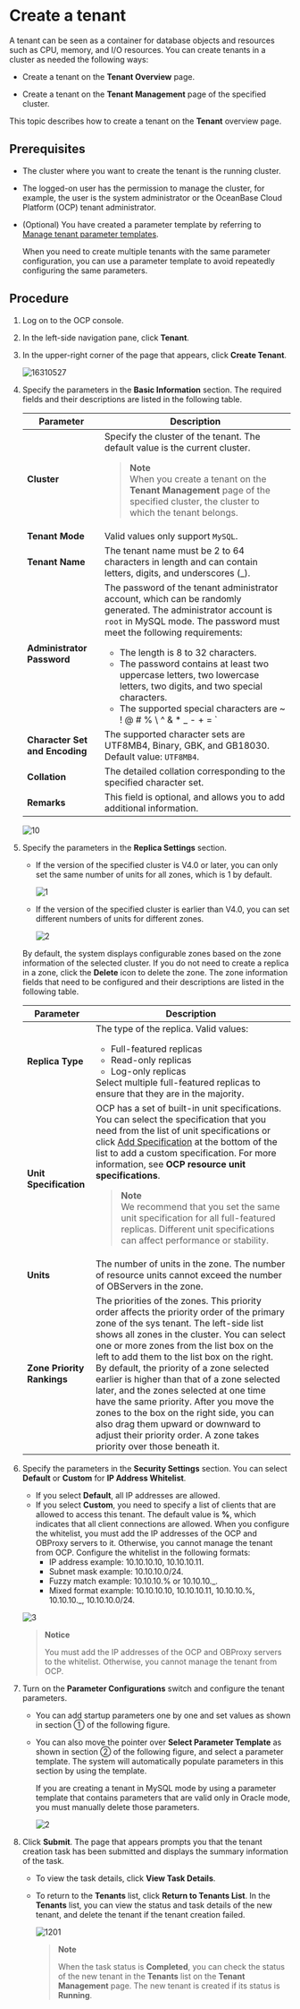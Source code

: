 # Create a tenant

A tenant can be seen as a container for database objects and resources such as CPU, memory, and I/O resources. You can create tenants in a cluster as needed the following ways:

* Create a tenant on the **Tenant Overview** page.

* Create a tenant on the **Tenant Management** page of the specified cluster.

This topic describes how to create a tenant on the **Tenant** overview page.

## Prerequisites

* The cluster where you want to create the tenant is the running cluster.

* The logged-on user has the permission to manage the cluster, for example, the user is the system administrator or the OceanBase Cloud Platform (OCP) tenant administrator.

* (Optional) You have created a parameter template by referring to [Manage tenant parameter templates](../15.tenant-parameter-template-management.md).

   When you need to create multiple tenants with the same parameter configuration, you can use a parameter template to avoid repeatedly configuring the same parameters.

## Procedure

1. Log on to the OCP console.

2. In the left-side navigation pane, click **Tenant**.

3. In the upper-right corner of the page that appears, click **Create Tenant**.

   ![16310527](https://obbusiness-private.oss-cn-shanghai.aliyuncs.com/doc/img/ocp/403-ce/%E6%96%B0%E5%BB%BA%E7%A7%9F%E6%88%B7-1.png)

4. Specify the parameters in the **Basic Information** section. The required fields and their descriptions are listed in the following table.

   | **Parameter** | **Description** |
   |---------------|---|
   | **Cluster** | Specify the cluster of the tenant. The default value is the current cluster. <blockquote>**Note** </br>When you create a tenant on the **Tenant Management** page of the specified cluster, the cluster to which the tenant belongs. </blockquote> |
   | **Tenant Mode** | Valid values only support `MySQL`.  |
   | **Tenant Name** | The tenant name must be 2 to 64 characters in length and can contain letters, digits, and underscores (_).  |
   | **Administrator Password** | The password of the tenant administrator account, which can be randomly generated. The administrator account is `root` in MySQL mode. The password must meet the following requirements:<ul><li>The length is 8 to 32 characters.</li><li>The password contains at least two uppercase letters, two lowercase letters, two digits, and two special characters. </li><li>The supported special characters are ~ ! @ # % \ ^ & * _ - + = ` |
   | **Character Set and Encoding** | The supported character sets are UTF8MB4, Binary, GBK, and GB18030. Default value: `UTF8MB4`. |
   | **Collation** | The detailed collation corresponding to the specified character set.  |
   | **Remarks** | This field is optional, and allows you to add additional information.  |

   ![10](https://obbusiness-private.oss-cn-shanghai.aliyuncs.com/doc/img/ocp/403-ce/%E6%96%B0%E5%BB%BA%E7%A7%9F%E6%88%B7%E5%9F%BA%E7%A1%80%E4%BF%A1%E6%81%AF-1.png)

5. Specify the parameters in the **Replica Settings** section.

   * If the version of the specified cluster is V4.0 or later, you can only set the same number of units for all zones, which is 1 by default.

      ![1](https://obbusiness-private.oss-cn-shanghai.aliyuncs.com/doc/img/ocp/%E5%89%AF%E6%9C%AC%E8%AE%BE%E7%BD%AE.png)

   * If the version of the specified cluster is earlier than V4.0, you can set different numbers of units for different zones.

      ![2](https://obbusiness-private.oss-cn-shanghai.aliyuncs.com/doc/img/ocp/%E5%89%AF%E6%9C%AC%E8%AE%BE%E7%BD%AE-1.png)

   By default, the system displays configurable zones based on the zone information of the selected cluster. If you do not need to create a replica in a zone, click the **Delete** icon to delete the zone. The zone information fields that need to be configured and their descriptions are listed in the following table.

   | **Parameter** | **Description** |
   |----------------|------|
   | **Replica Type** | The type of the replica. Valid values: <ul><li>Full-featured replicas</li><li> Read-only replicas   </li><li> Log-only replicas</li></ul>    Select multiple full-featured replicas to ensure that they are in the majority.  |
   | **Unit Specification** | OCP has a set of built-in unit specifications. You can select the specification that you need from the list of unit specifications or click [Add Specification](../../13.appendix-2/3.ocp-resource-unit-specifications.md) at the bottom of the list to add a custom specification. For more information, see **OCP resource unit specifications**.<blockquote>**Note**</br>We recommend that you set the same unit specification for all full-featured replicas. Different unit specifications can affect performance or stability.</blockquote> |
   | **Units** | The number of units in the zone. The number of resource units cannot exceed the number of OBServers in the zone.  |
   | **Zone Priority Rankings** | The priorities of the zones. This priority order affects the priority order of the primary zone of the sys tenant.  The left-side list shows all zones in the cluster.  You can select one or more zones from the list box on the left to add them to the list box on the right. By default, the priority of a zone selected earlier is higher than that of a zone selected later, and the zones selected at one time have the same priority.  After you move the zones to the box on the right side, you can also drag them upward or downward to adjust their priority order. A zone takes priority over those beneath it. |

6. Specify the parameters in the **Security Settings** section.
   You can select **Default** or **Custom** for **IP Address Whitelist**.

   * If you select **Default**, all IP addresses are allowed.
   * If you select **Custom**, you need to specify a list of clients that are allowed to access this tenant. The default value is **%**, which indicates that all client connections are allowed.  When you configure the whitelist, you must add the IP addresses of the OCP and OBProxy servers to it. Otherwise, you cannot manage the tenant from OCP.  Configure the whitelist in the following formats:
      * IP address example: 10.10.10.10, 10.10.10.11.
      * Subnet mask example: 10.10.10.0/24.
      * Fuzzy match example: 10.10.10.% or 10.10.10._.
      * Mixed format example: 10.10.10.10, 10.10.10.11, 10.10.10.%, 10.10.10._, 10.10.10.0/24.

   ![3](https://obbusiness-private.oss-cn-shanghai.aliyuncs.com/doc/img/ocp/%E8%AE%BE%E7%BD%AE%E7%99%BD%E5%90%8D%E5%8D%95.png)

   > **Notice**
   >
   > You must add the IP addresses of the OCP and OBProxy servers to the whitelist. Otherwise, you cannot manage the tenant from OCP.

7. Turn on the **Parameter Configurations** switch and configure the tenant parameters.

   * You can add startup parameters one by one and set values as shown in section ① of the following figure.

   * You can also move the pointer over **Select Parameter Template** as shown in section ② of the following figure, and select a parameter template. The system will automatically populate parameters in this section by using the template.

      If you are creating a tenant in MySQL mode by using a parameter template that contains parameters that are valid only in Oracle mode, you must manually delete those parameters.

       ![2](https://help-static-aliyun-doc.aliyuncs.com/assets/img/en-US/1379353461/p394052.png)

8. Click **Submit**.
      The page that appears prompts you that the tenant creation task has been submitted and displays the summary information of the task.

    * To view the task details, click **View Task Details**.
    * To return to the **Tenants** list, click **Return to Tenants List**. In the **Tenants** list, you can view the status and task details of the new tenant, and delete the tenant if the tenant creation failed.

      ![1201](https://obbusiness-private.oss-cn-shanghai.aliyuncs.com/doc/img/ocp/%E5%88%9B%E5%BB%BA%E6%88%90%E5%8A%9F.png)

      > **Note**
      >
      > When the task status is **Completed**, you can check the status of the new tenant in the **Tenants** list on the **Tenant Management** page. The new tenant is created if its status is **Running**.
